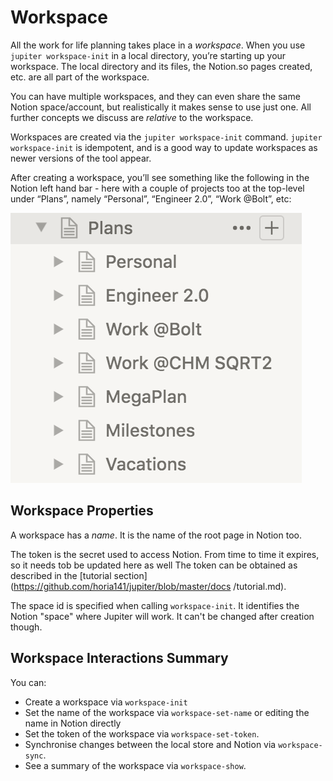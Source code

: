 # Workspace

All the work for life planning takes place in a _workspace_. When you use
`jupiter workspace-init` in a local directory, you’re starting up your workspace. The local
directory and its files, the Notion.so pages created, etc. are all part of the
workspace.

You can have multiple workspaces, and they can even share the same Notion
space/account, but realistically it makes sense to use just one. All further
concepts we discuss are _relative_ to the workspace.

Workspaces are created via the `jupiter workspace-init` command. `jupiter workspace-init` is idempotent, and is a good
way to update workspaces as newer versions of the tool appear.

After creating a workspace, you’ll see something like the following in the Notion
left hand bar - here with a couple of projects too at the top-level under “Plans”,
namely “Personal”, “Engineer 2.0”, “Work @Bolt”, etc:

![Workspace image](../assets/concepts-workspace.png)

## Workspace Properties

A workspace has a _name_. It is the name of the root page in Notion too.

The token is the secret used to access Notion. From time to time it expires, so it needs tob be updated here as well
The token can be obtained as described in the [tutorial section](https://github.com/horia141/jupiter/blob/master/docs
/tutorial.md).

The space id is specified when calling `workspace-init`. It identifies the Notion "space" where Jupiter will work. It
can't be changed after creation though.

## Workspace Interactions Summary

You can:

* Create a workspace via `workspace-init`
* Set the name of the workspace via `workspace-set-name` or editing the name in Notion directly
* Set the token of the workspace via `workspace-set-token`.
* Synchronise changes between the local store and Notion via `workspace-sync`.
* See a summary of the workspace via `workspace-show`.
